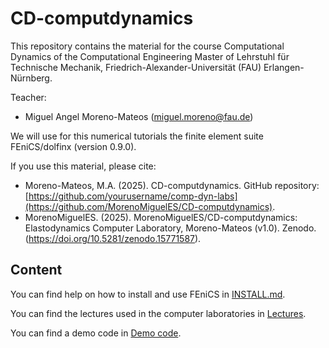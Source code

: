 # CD-computdynamics

This repository contains the material for the course Computational Dynamics of the Computational Engineering Master of Lehrstuhl für Technische Mechanik, Friedrich-Alexander-Universität (FAU) Erlangen-Nürnberg.

Teacher:
- Miguel Angel Moreno-Mateos (miguel.moreno@fau.de)

We will use for this numerical tutorials the finite element suite FEniCS/dolfinx (version 0.9.0).

If you use this material, please cite:
- Moreno-Mateos, M.A. (2025). CD-computdynamics. GitHub repository: [https://github.com/yourusername/comp-dyn-labs](https://github.com/MorenoMiguelES/CD-computdynamics).
- MorenoMiguelES. (2025). MorenoMiguelES/CD-computdynamics: Elastodynamics Computer Laboratory, Moreno-Mateos (v1.0). Zenodo. (https://doi.org/10.5281/zenodo.15771587).

## Content

You can find help on how to install and use FEniCS in [INSTALL.md](https://github.com/MorenoMiguelES/CD-computdynamics/blob/main/INSTALL.md).

You can find the lectures used in the computer laboratories in [Lectures](https://github.com/MorenoMiguelES/CD-computdynamics/tree/main/Lectures).

You can find a demo code in [Demo code](https://github.com/MorenoMiguelES/CD-computdynamics/tree/main/Demo_Code).
